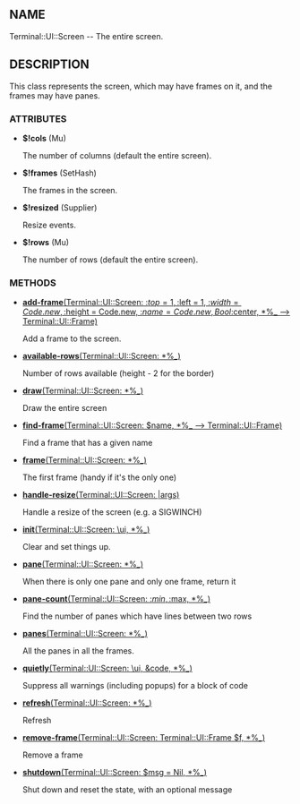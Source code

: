## NAME

Terminal::UI::Screen -- The entire screen.

## DESCRIPTION

This class represents the screen, which may have frames on it, and the frames may have panes.

### ATTRIBUTES

* **$!cols** (Mu)

  The number of columns (default the entire screen).

* **$!frames** (SetHash)

  The frames in the screen.

* **$!resized** (Supplier)

  Resize events.

* **$!rows** (Mu)

  The number of rows (default the entire screen).


### METHODS

* [**add-frame**(Terminal::UI::Screen: :$top = 1, :$left = 1, :$width = Code.new, :$height = Code.new, :$name = Code.new, Bool :$center, *%_ --> Terminal::UI::Frame)](https://git.sr.ht/~bduggan/raku-terminal-ui/tree/0.0.16/lib/Terminal/UI/Screen.rakumod#L138)

  Add a frame to the screen.

* [**available-rows**(Terminal::UI::Screen: *%_)](https://git.sr.ht/~bduggan/raku-terminal-ui/tree/0.0.16/lib/Terminal/UI/Screen.rakumod#L34)

  Number of rows available (height - 2 for the border)

* [**draw**(Terminal::UI::Screen: *%_)](https://git.sr.ht/~bduggan/raku-terminal-ui/tree/0.0.16/lib/Terminal/UI/Screen.rakumod#L114)

  Draw the entire screen

* [**find-frame**(Terminal::UI::Screen: $name, *%_ --> Terminal::UI::Frame)](https://git.sr.ht/~bduggan/raku-terminal-ui/tree/0.0.16/lib/Terminal/UI/Screen.rakumod#L162)

  Find a frame that has a given name

* [**frame**(Terminal::UI::Screen: *%_)](https://git.sr.ht/~bduggan/raku-terminal-ui/tree/0.0.16/lib/Terminal/UI/Screen.rakumod#L39)

  The first frame (handy if it's the only one)

* [**handle-resize**(Terminal::UI::Screen: |args)](https://git.sr.ht/~bduggan/raku-terminal-ui/tree/0.0.16/lib/Terminal/UI/Screen.rakumod#L107)

  Handle a resize of the screen (e.g. a SIGWINCH)

* [**init**(Terminal::UI::Screen: \ui, *%_)](https://git.sr.ht/~bduggan/raku-terminal-ui/tree/0.0.16/lib/Terminal/UI/Screen.rakumod#L91)

  Clear and set things up.

* [**pane**(Terminal::UI::Screen: *%_)](https://git.sr.ht/~bduggan/raku-terminal-ui/tree/0.0.16/lib/Terminal/UI/Screen.rakumod#L183)

  When there is only one pane and only one frame, return it

* [**pane-count**(Terminal::UI::Screen: :$min, :$max, *%_)](https://git.sr.ht/~bduggan/raku-terminal-ui/tree/0.0.16/lib/Terminal/UI/Screen.rakumod#L167)

  Find the number of panes which have lines between two rows

* [**panes**(Terminal::UI::Screen: *%_)](https://git.sr.ht/~bduggan/raku-terminal-ui/tree/0.0.16/lib/Terminal/UI/Screen.rakumod#L192)

  All the panes in all the frames.

* [**quietly**(Terminal::UI::Screen: \ui, &code, *%_)](https://git.sr.ht/~bduggan/raku-terminal-ui/tree/0.0.16/lib/Terminal/UI/Screen.rakumod#L46)

  Suppress all warnings (including popups) for a block of code

* [**refresh**(Terminal::UI::Screen: *%_)](https://git.sr.ht/~bduggan/raku-terminal-ui/tree/0.0.16/lib/Terminal/UI/Screen.rakumod#L100)

  Refresh

* [**remove-frame**(Terminal::UI::Screen: Terminal::UI::Frame $f, *%_)](https://git.sr.ht/~bduggan/raku-terminal-ui/tree/0.0.16/lib/Terminal/UI/Screen.rakumod#L199)

  Remove a frame

* [**shutdown**(Terminal::UI::Screen: $msg = Nil, *%_)](https://git.sr.ht/~bduggan/raku-terminal-ui/tree/0.0.16/lib/Terminal/UI/Screen.rakumod#L124)

  Shut down and reset the state, with an optional message
